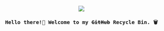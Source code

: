 <p align="center"><img src="https://media.giphy.com/media/RThN0hOS2GO4M/source.gif" /></p>

<h4 align="center"><samp>Hello there!🌻 Welcome to my <s>GitHub</s> Recycle Bin. 🗑</samp></h4>

